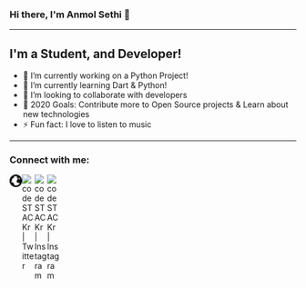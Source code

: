 ### Hi there, I'm Anmol Sethi 👋

---

## I'm a Student, and Developer!

- 🔭 I’m currently working on a Python Project!
- 🌱 I’m currently learning Dart & Python!
- 👯 I’m looking to collaborate with developers
- 🥅 2020 Goals: Contribute more to Open Source projects & Learn about new technologies
- ⚡ Fun fact: I love to listen to music

---

### Connect with me:

[<img align="left" alt="Website" width="22px" src="https://raw.githubusercontent.com/iconic/open-iconic/master/svg/globe.svg" />][website]
[<img align="left" alt="codeSTACKr | Twitter" width="22px" src="https://cdn.jsdelivr.net/npm/simple-icons@v3/icons/twitter.svg" />][twitter]
[<img align="left" alt="codeSTACKr | Instagram" width="22px" src="https://cdn.jsdelivr.net/npm/simple-icons@v3/icons/instagram.svg"/>][instagram]
[<img align="left" alt="codeSTACKr | Instagram" width="22px" src="https://cdn.jsdelivr.net/npm/simple-icons@v3/icons/facebook.svg"/>][facebook]

[website]: https://anmolsethi01.blogspot.com/
[twitter]: https://twitter.com/AnmolSethi01
[instagram]: https://instagram.com/anmolsethi.01
[facebook]: https://facebook.com/Anmol.Sethi.01